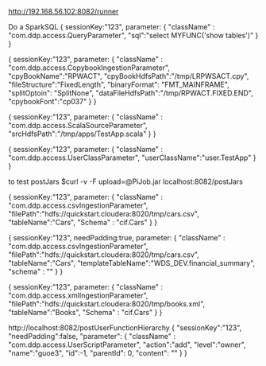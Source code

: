 http://192.168.56.102:8082/runner


Do a SparkSQL
{
    sessionKey:"123",
    parameter: {
        "className" : "com.ddp.access.QueryParameter",
        "sql":"select MYFUNC('show tables')"
    }
}


{
    sessionKey:"123",
    parameter: {
      "className" : "com.ddp.access.CopybookIngestionParameter",
      "cpyBookName":"RPWACT",
      "cpyBookHdfsPath":"/tmp/LRPWSACT.cpy",
      "fileStructure":"FixedLength",
      "binaryFormat": "FMT_MAINFRAME",
      "splitOptoin": "SplitNone",
      "dataFileHdfsPath":"/tmp/RPWACT.FIXED.END",
      "cpybookFont":"cp037"
    }
}

{
    sessionKey:"123",
    parameter: {
      "className" : "com.ddp.access.ScalaSourceParameter",
      "srcHdfsPath":"/tmp/apps/TestApp.scala"
    }
}

{
    sessionKey:"123",
    parameter: {
      "className" : "com.ddp.access.UserClassParameter",
      "userClassName":"user.TestApp"
    }
}


to test postJars
$curl -v -F upload=@PiJob.jar localhost:8082/postJars

{
    sessionKey:"123",
    parameter: {
      "className" : "com.ddp.access.csvIngestionParameter",
      "filePath":"hdfs://quickstart.cloudera:8020/tmp/cars.csv",
      "tableName":"Cars",
      "Schema" : "cif.Cars"
    }
}

{
    sessionKey:"123",
    needPadding:true,
    parameter: {
      "className" : "com.ddp.access.csvIngestionParameter",
      "filePath":"hdfs://quickstart.cloudera:8020/tmp/cars.csv",
      "tableName":"Cars",
      "templateTableName":"WDS_DEV.financial_summary",
      "schema" : ""
    }
}

{
    sessionKey:"123",
    parameter: {
      "className" : "com.ddp.access.xmlIngestionParameter",
      "filePath":"hdfs://quickstart.cloudera:8020/tmp/books.xml",
      "tableName":"Books",
      "Schema" : "cif.Cars"
    }
}

http://localhost:8082/postUserFunctionHierarchy
{
    "sessionKey":"123",
    "needPadding":false,
    "parameter": {
      "className" : "com.ddp.access.UserScriptParameter",
      "action":"add",
      "level":"owner",
      "name":"guoe3",
      "id":-1,
      "parentId": 0,
      "content": ""
    }
}

